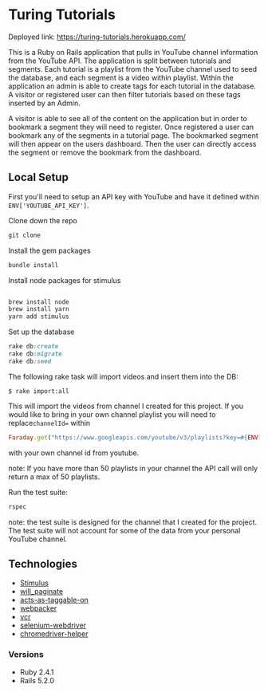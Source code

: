 # Turing Tutorials
Deployed link: https://turing-tutorials.herokuapp.com/

This is a Ruby on Rails application that pulls in YouTube channel information from the YouTube API. The application is split between tutorials and segments. Each tutorial is a playlist from the YouTube channel used to seed the database, and each segment is a video within playlist. Within the application an admin is able to create tags for each tutorial in the database. A visitor or registered user can then filter tutorials based on these tags inserted by an Admin.

A visitor is able to see all of the content on the application but in order to bookmark a segment they will need to register. Once registered a user can bookmark any of the segments in a tutorial page. The bookmarked segment will then appear on the users dashboard. Then the user can directly access the segment or remove the bookmark from the dashboard.

## Local Setup

First you'll need to setup an API key with YouTube and have it defined within `ENV['YOUTUBE_API_KEY']`.

Clone down the repo
```ruby
git clone
```
Install the gem packages
```ruby
bundle install
```
Install node packages for stimulus
```js

brew install node
brew install yarn
yarn add stimulus
```
Set up the database
 ```ruby 
 rake db:create
 rake db:migrate
 rake db:seed
 ```
The following rake task will import videos and insert them into the DB:

`$ rake import:all`

This will import the videos from channel I created for this project. If you would like to bring in your own channel playlist you will need to replace`channelId=` within 
```ruby 
Faraday.get("https://www.googleapis.com/youtube/v3/playlists?key=#{ENV['YOUTUBE_API_KEY']}&part=snippet&channelId=UCwWA2R0g0x3UdEFSIKSDOmw&maxResults=50")
```
with your own channel id from youtube.

note: If you have more than 50 playlists in your channel the API call will only return a max of 50 playlists.

Run the test suite:
```ruby
rspec
```
note: the test suite is designed for the channel that I created for the project. The test suite will not account for some of the data from your personal YouTube channel.

## Technologies
* [Stimulus](https://github.com/stimulusjs/stimulus)
* [will_paginate](https://github.com/mislav/will_paginate)
* [acts-as-taggable-on](https://github.com/mbleigh/acts-as-taggable-on)
* [webpacker](https://github.com/rails/webpacker)
* [vcr](https://github.com/vcr/vcr)
* [selenium-webdriver](https://www.seleniumhq.org/docs/03_webdriver.jsp)
* [chromedriver-helper](http://chromedriver.chromium.org/)

### Versions
* Ruby 2.4.1
* Rails 5.2.0
